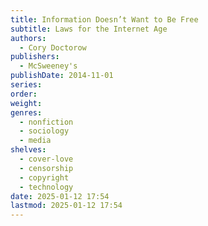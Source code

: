 ```yaml
---
title: Information Doesn’t Want to Be Free
subtitle: Laws for the Internet Age
authors:
  - Cory Doctorow
publishers:
  - McSweeney's
publishDate: 2014-11-01
series: 
order: 
weight: 
genres:
  - nonfiction
  - sociology
  - media
shelves:
  - cover-love
  - censorship
  - copyright
  - technology
date: 2025-01-12 17:54
lastmod: 2025-01-12 17:54
---
```

